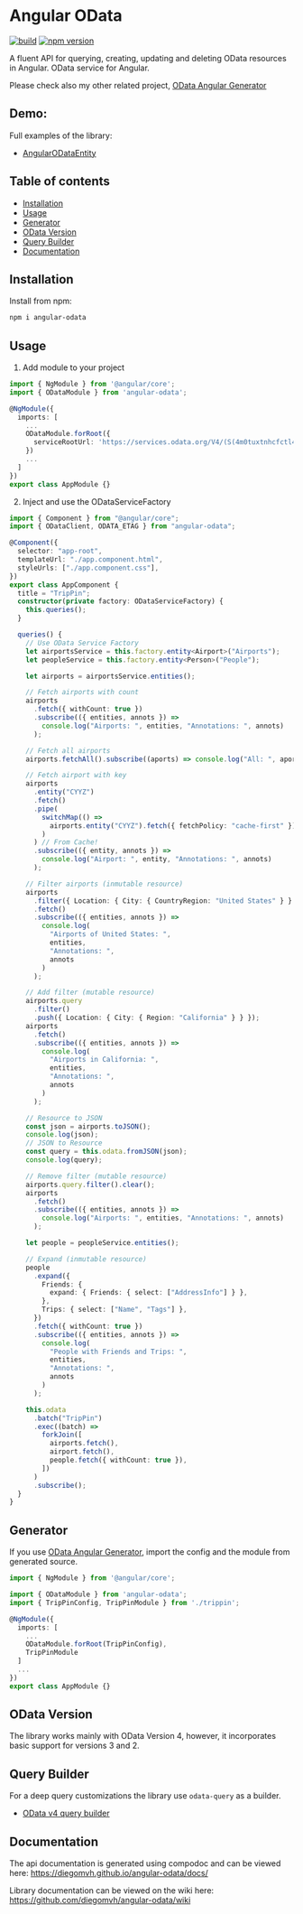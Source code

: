 # Angular OData

[![build](https://github.com/diegomvh/angular-odata/workflows/Node.js%20CI/badge.svg)](https://github.com/diegomvh/angular-odata/actions?query=workflow%3A%22Node.js+CI%22)
[![npm version](https://badge.fury.io/js/angular-odata.svg)](http://badge.fury.io/js/angular-odata)

A fluent API for querying, creating, updating and deleting OData resources in Angular.
OData service for Angular.

Please check also my other related project, [OData Angular Generator](https://github.com/diegomvh/ODataApiGen)

## Demo:

Full examples of the library:

- [AngularODataEntity](https://github.com/diegomvh/AngularODataEntity)

## Table of contents

- [Installation](#installation)
- [Usage](#usage)
- [Generator](#generator)
- [OData Version](#odata-version)
- [Query Builder](#query-builder)
- [Documentation](#documentation)

## Installation

Install from npm:

```bash
npm i angular-odata
```

## Usage

1. Add module to your project

```typescript
import { NgModule } from '@angular/core';
import { ODataModule } from 'angular-odata';

@NgModule({
  imports: [
    ...
    ODataModule.forRoot({
      serviceRootUrl: 'https://services.odata.org/V4/(S(4m0tuxtnhcfctl4gzem3gr10))/TripPinServiceRW/'
    })
    ...
  ]
})
export class AppModule {}
```

2. Inject and use the ODataServiceFactory

```typescript
import { Component } from "@angular/core";
import { ODataClient, ODATA_ETAG } from "angular-odata";

@Component({
  selector: "app-root",
  templateUrl: "./app.component.html",
  styleUrls: ["./app.component.css"],
})
export class AppComponent {
  title = "TripPin";
  constructor(private factory: ODataServiceFactory) {
    this.queries();
  }

  queries() {
    // Use OData Service Factory
    let airportsService = this.factory.entity<Airport>("Airports");
    let peopleService = this.factory.entity<Person>("People");

    let airports = airportsService.entities();

    // Fetch airports with count
    airports
      .fetch({ withCount: true })
      .subscribe(({ entities, annots }) =>
        console.log("Airports: ", entities, "Annotations: ", annots)
      );

    // Fetch all airports
    airports.fetchAll().subscribe((aports) => console.log("All: ", aports));

    // Fetch airport with key
    airports
      .entity("CYYZ")
      .fetch()
      .pipe(
        switchMap(() =>
          airports.entity("CYYZ").fetch({ fetchPolicy: "cache-first" })
        )
      ) // From Cache!
      .subscribe(({ entity, annots }) =>
        console.log("Airport: ", entity, "Annotations: ", annots)
      );

    // Filter airports (inmutable resource)
    airports
      .filter({ Location: { City: { CountryRegion: "United States" } } })
      .fetch()
      .subscribe(({ entities, annots }) =>
        console.log(
          "Airports of United States: ",
          entities,
          "Annotations: ",
          annots
        )
      );

    // Add filter (mutable resource)
    airports.query
      .filter()
      .push({ Location: { City: { Region: "California" } } });
    airports
      .fetch()
      .subscribe(({ entities, annots }) =>
        console.log(
          "Airports in California: ",
          entities,
          "Annotations: ",
          annots
        )
      );

    // Resource to JSON
    const json = airports.toJSON();
    console.log(json);
    // JSON to Resource
    const query = this.odata.fromJSON(json);
    console.log(query);

    // Remove filter (mutable resource)
    airports.query.filter().clear();
    airports
      .fetch()
      .subscribe(({ entities, annots }) =>
        console.log("Airports: ", entities, "Annotations: ", annots)
      );

    let people = peopleService.entities();

    // Expand (inmutable resource)
    people
      .expand({
        Friends: {
          expand: { Friends: { select: ["AddressInfo"] } },
        },
        Trips: { select: ["Name", "Tags"] },
      })
      .fetch({ withCount: true })
      .subscribe(({ entities, annots }) =>
        console.log(
          "People with Friends and Trips: ",
          entities,
          "Annotations: ",
          annots
        )
      );

    this.odata
      .batch("TripPin")
      .exec((batch) =>
        forkJoin([
          airports.fetch(),
          airport.fetch(),
          people.fetch({ withCount: true }),
        ])
      )
      .subscribe();
  }
}
```

## Generator

If you use [OData Angular Generator](https://github.com/diegomvh/ODataApiGen), import the config and the module from generated source.

```typescript
import { NgModule } from '@angular/core';

import { ODataModule } from 'angular-odata';
import { TripPinConfig, TripPinModule } from './trippin';

@NgModule({
  imports: [
    ...
    ODataModule.forRoot(TripPinConfig),
    TripPinModule
  ]
  ...
})
export class AppModule {}
```

## OData Version

The library works mainly with OData Version 4, however, it incorporates basic support for versions 3 and 2.

## Query Builder

For a deep query customizations the library use `odata-query` as a builder.

- [OData v4 query builder](https://github.com/techniq/odata-query)

## Documentation

The api documentation is generated using compodoc and can be viewed here: https://diegomvh.github.io/angular-odata/docs/

Library documentation can be viewed on the wiki here: https://github.com/diegomvh/angular-odata/wiki
